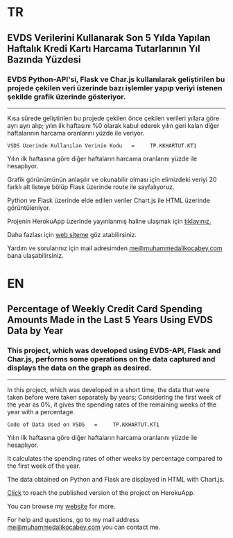 # TR
## EVDS Verilerini Kullanarak Son 5 Yılda Yapılan Haftalık Kredi Kartı Harcama Tutarlarının Yıl Bazında Yüzdesi  
### EVDS Python-API'si, Flask ve Char.js kullanılarak geliştirilen bu projede çekilen veri üzerinde bazı işlemler yapıp veriyi istenen şekilde grafik üzerinde gösteriyor.

------------------


Kısa sürede geliştirilen bu projede çekilen önce çekilen verileri yıllara göre ayrı ayrı alıp; yılın ilk haftasını %0 olarak kabul ederek yılın geri kalan diğer haftalarının harcama oranlarını yüzde ile veriyor.    

```
VSDS Üzerinde Kullanılan Verinin Kodu   =     TP.KKHARTUT.KT1
```

Yılın ilk haftasına göre diğer haftaların harcama oranlarını yüzde ile hesaplıyor.

Grafik görünümünün anlaşılır ve okunabilir olması için elimizdeki veriyi 20 farklı alt listeye bölüp Flask üzerinde route ile sayfalıyoruz.

Python ve Flask üzerinde elde edilen veriler Chart.js ile HTML üzerinde görüntüleniyor.  




Projenin HerokuApp üzerinde yayınlanmış haline ulaşmak için [tıklayınız.](https://muhammed-ali-kocabey-14-07.herokuapp.com/)

Daha fazlası için [web siteme](https://www.muhammedalikocabey.com/blog) göz atabilirsiniz.

Yardım ve sorularınız için mail adresimden [me@muhammedalikocabey.com](mailto:me@muhammedalikocabey.com) bana ulaşabilirsiniz.







# EN
## Percentage of Weekly Credit Card Spending Amounts Made in the Last 5 Years Using EVDS Data by Year
### This project, which was developed using EVDS-API, Flask and Char.js, performs some operations on the data captured and displays the data on the graph as desired.


------------------


In this project, which was developed in a short time, the data that were taken before were taken separately by years; Considering the first week of the year as 0%, it gives the spending rates of the remaining weeks of the year with a percentage.


```
Code of Data Used on VSDS   =     TP.KKHARTUT.KT1
```

Yılın ilk haftasına göre diğer haftaların harcama oranlarını yüzde ile hesaplıyor.

It calculates the spending rates of other weeks by percentage compared to the first week of the year.

The data obtained on Python and Flask are displayed in HTML with Chart.js.




[Click](https://muhammed-ali-kocabey-14-07.herokuapp.com/) to reach the published version of the project on HerokuApp.

You can browse my [website](https://www.muhammedalikocabey.com/blog) for more.

For help and questions, go to my mail address [me@muhammedalikocabey.com](mailto:me@muhammedalikocabey.com) you can contact me.
